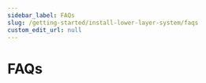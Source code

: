```yaml
---
sidebar_label: FAQs
slug: /getting-started/install-lower-layer-system/faqs
custom_edit_url: null
---
```


# FAQs

